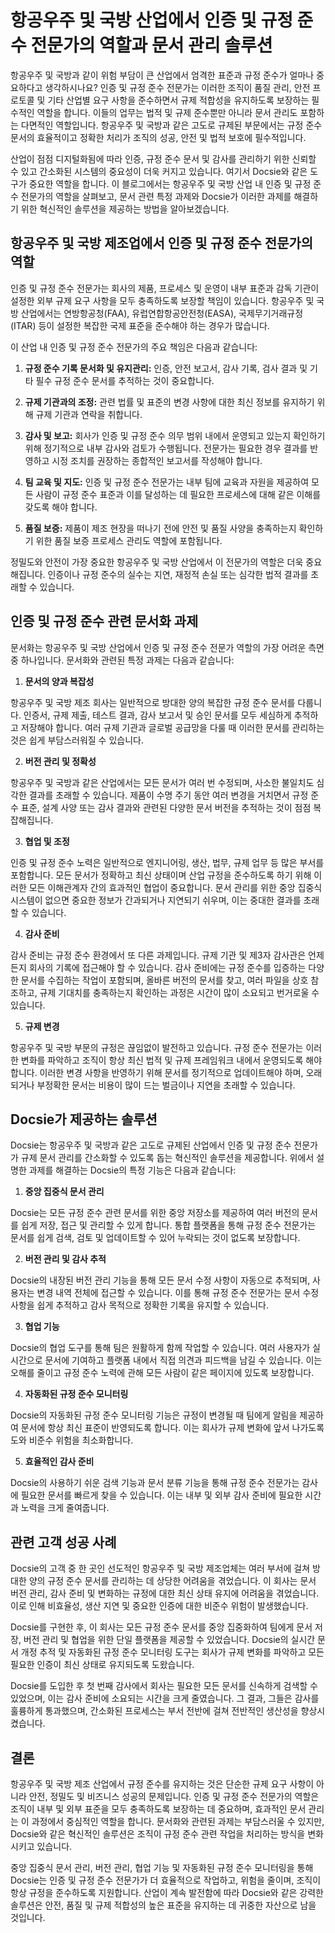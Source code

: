 # 항공우주 및 국방 산업에서 인증 및 규정 준수 전문가의 역할과 문서 관리 솔루션

항공우주 및 국방과 같이 위험 부담이 큰 산업에서 엄격한 표준과 규정 준수가 얼마나 중요하다고 생각하시나요? 인증 및 규정 준수 전문가는 이러한 조직이 품질 관리, 안전 프로토콜 및 기타 산업별 요구 사항을 준수하면서 규제 적합성을 유지하도록 보장하는 필수적인 역할을 합니다. 이들의 업무는 법적 및 규제 준수뿐만 아니라 문서 관리도 포함하는 다면적인 역할입니다. 항공우주 및 국방과 같은 고도로 규제된 부문에서는 규정 준수 문서의 효율적이고 정확한 처리가 조직의 성공, 안전 및 법적 보호에 필수적입니다.

산업이 점점 디지털화됨에 따라 인증, 규정 준수 문서 및 감사를 관리하기 위한 신뢰할 수 있고 간소화된 시스템의 중요성이 더욱 커지고 있습니다. 여기서 Docsie와 같은 도구가 중요한 역할을 합니다. 이 블로그에서는 항공우주 및 국방 산업 내 인증 및 규정 준수 전문가의 역할을 살펴보고, 문서 관련 특정 과제와 Docsie가 이러한 과제를 해결하기 위한 혁신적인 솔루션을 제공하는 방법을 알아보겠습니다.

## 항공우주 및 국방 제조업에서 인증 및 규정 준수 전문가의 역할

인증 및 규정 준수 전문가는 회사의 제품, 프로세스 및 운영이 내부 표준과 감독 기관이 설정한 외부 규제 요구 사항을 모두 충족하도록 보장할 책임이 있습니다. 항공우주 및 국방 산업에서는 연방항공청(FAA), 유럽연합항공안전청(EASA), 국제무기거래규정(ITAR) 등이 설정한 복잡한 국제 표준을 준수해야 하는 경우가 많습니다.

이 산업 내 인증 및 규정 준수 전문가의 주요 책임은 다음과 같습니다:

1. **규정 준수 기록 문서화 및 유지관리:** 인증, 안전 보고서, 감사 기록, 검사 결과 및 기타 필수 규정 준수 문서를 추적하는 것이 중요합니다.

2. **규제 기관과의 조정:** 관련 법률 및 표준의 변경 사항에 대한 최신 정보를 유지하기 위해 규제 기관과 연락을 취합니다.

3. **감사 및 보고:** 회사가 인증 및 규정 준수 의무 범위 내에서 운영되고 있는지 확인하기 위해 정기적으로 내부 감사와 검토가 수행됩니다. 전문가는 필요한 경우 결과를 반영하고 시정 조치를 권장하는 종합적인 보고서를 작성해야 합니다.

4. **팀 교육 및 지도:** 인증 및 규정 준수 전문가는 내부 팀에 교육과 자원을 제공하여 모든 사람이 규정 준수 표준과 이를 달성하는 데 필요한 프로세스에 대해 같은 이해를 갖도록 해야 합니다.

5. **품질 보증:** 제품이 제조 현장을 떠나기 전에 안전 및 품질 사양을 충족하는지 확인하기 위한 품질 보증 프로세스 관리도 역할에 포함됩니다.

정밀도와 안전이 가장 중요한 항공우주 및 국방 산업에서 이 전문가의 역할은 더욱 중요해집니다. 인증이나 규정 준수의 실수는 지연, 재정적 손실 또는 심각한 법적 결과를 초래할 수 있습니다.

## 인증 및 규정 준수 관련 문서화 과제

문서화는 항공우주 및 국방 산업에서 인증 및 규정 준수 전문가 역할의 가장 어려운 측면 중 하나입니다. 문서화와 관련된 특정 과제는 다음과 같습니다:

1. **문서의 양과 복잡성**

항공우주 및 국방 제조 회사는 일반적으로 방대한 양의 복잡한 규정 준수 문서를 다룹니다. 인증서, 규제 제출, 테스트 결과, 감사 보고서 및 승인 문서를 모두 세심하게 추적하고 저장해야 합니다. 여러 규제 기관과 글로벌 공급망을 다룰 때 이러한 문서를 관리하는 것은 쉽게 부담스러워질 수 있습니다.

2. **버전 관리 및 정확성**

항공우주 및 국방과 같은 산업에서는 모든 문서가 여러 번 수정되며, 사소한 불일치도 심각한 결과를 초래할 수 있습니다. 제품이 수명 주기 동안 여러 변경을 거치면서 규정 준수 표준, 설계 사양 또는 감사 결과와 관련된 다양한 문서 버전을 추적하는 것이 점점 복잡해집니다.

3. **협업 및 조정**

인증 및 규정 준수 노력은 일반적으로 엔지니어링, 생산, 법무, 규제 업무 등 많은 부서를 포함합니다. 모든 문서가 정확하고 최신 상태이며 산업 규정을 준수하도록 하기 위해 이러한 모든 이해관계자 간의 효과적인 협업이 중요합니다. 문서 관리를 위한 중앙 집중식 시스템이 없으면 중요한 정보가 간과되거나 지연되기 쉬우며, 이는 중대한 결과를 초래할 수 있습니다.

4. **감사 준비**

감사 준비는 규정 준수 환경에서 또 다른 과제입니다. 규제 기관 및 제3자 감사관은 언제든지 회사의 기록에 접근해야 할 수 있습니다. 감사 준비에는 규정 준수를 입증하는 다양한 문서를 수집하는 작업이 포함되며, 올바른 버전의 문서를 찾고, 여러 파일을 상호 참조하고, 규제 기대치를 충족하는지 확인하는 과정은 시간이 많이 소요되고 번거로울 수 있습니다.

5. **규제 변경**

항공우주 및 국방 부문의 규정은 끊임없이 발전하고 있습니다. 규정 준수 전문가는 이러한 변화를 파악하고 조직이 항상 최신 법적 및 규제 프레임워크 내에서 운영되도록 해야 합니다. 이러한 변경 사항을 반영하기 위해 문서를 정기적으로 업데이트해야 하며, 오래되거나 부정확한 문서는 비용이 많이 드는 벌금이나 지연을 초래할 수 있습니다.

## Docsie가 제공하는 솔루션

Docsie는 항공우주 및 국방과 같은 고도로 규제된 산업에서 인증 및 규정 준수 전문가가 규제 문서 관리를 간소화할 수 있도록 돕는 혁신적인 솔루션을 제공합니다. 위에서 설명한 과제를 해결하는 Docsie의 특정 기능은 다음과 같습니다:

1. **중앙 집중식 문서 관리**

Docsie는 모든 규정 준수 관련 문서를 위한 중앙 저장소를 제공하여 여러 버전의 문서를 쉽게 저장, 접근 및 관리할 수 있게 합니다. 통합 플랫폼을 통해 규정 준수 전문가는 문서를 쉽게 검색, 검토 및 업데이트할 수 있어 누락되는 것이 없도록 보장합니다.

2. **버전 관리 및 감사 추적**

Docsie의 내장된 버전 관리 기능을 통해 모든 문서 수정 사항이 자동으로 추적되며, 사용자는 변경 내역 전체에 접근할 수 있습니다. 이를 통해 규정 준수 전문가는 문서 수정 사항을 쉽게 추적하고 감사 목적으로 정확한 기록을 유지할 수 있습니다.

3. **협업 기능**

Docsie의 협업 도구를 통해 팀은 원활하게 함께 작업할 수 있습니다. 여러 사용자가 실시간으로 문서에 기여하고 플랫폼 내에서 직접 의견과 피드백을 남길 수 있습니다. 이는 오해를 줄이고 규정 준수 노력에 관해 모든 사람이 같은 페이지에 있도록 보장합니다.

4. **자동화된 규정 준수 모니터링**

Docsie의 자동화된 규정 준수 모니터링 기능은 규정이 변경될 때 팀에게 알림을 제공하여 문서에 항상 최신 표준이 반영되도록 합니다. 이는 회사가 규제 변화에 앞서 나가도록 도와 비준수 위험을 최소화합니다.

5. **효율적인 감사 준비**

Docsie의 사용하기 쉬운 검색 기능과 문서 분류 기능을 통해 규정 준수 전문가는 감사에 필요한 문서를 빠르게 찾을 수 있습니다. 이는 내부 및 외부 감사 준비에 필요한 시간과 노력을 크게 줄여줍니다.

## 관련 고객 성공 사례

Docsie의 고객 중 한 곳인 선도적인 항공우주 및 국방 제조업체는 여러 부서에 걸쳐 방대한 양의 규정 준수 문서를 관리하는 데 상당한 어려움을 겪었습니다. 이 회사는 문서 버전 관리, 감사 준비 및 변화하는 규정에 대한 최신 상태 유지에 어려움을 겪었습니다. 이로 인해 비효율성, 생산 지연 및 중요한 인증에 대한 비준수 위험이 발생했습니다.

Docsie를 구현한 후, 이 회사는 모든 규정 준수 문서를 중앙 집중화하여 팀에게 문서 저장, 버전 관리 및 협업을 위한 단일 플랫폼을 제공할 수 있었습니다. Docsie의 실시간 문서 개정 추적 및 자동화된 규정 준수 모니터링 도구는 회사가 규제 변화를 파악하고 모든 필요한 인증이 최신 상태로 유지되도록 도왔습니다.

Docsie를 도입한 후 첫 번째 감사에서 회사는 필요한 모든 문서를 신속하게 검색할 수 있었으며, 이는 감사 준비에 소요되는 시간을 크게 줄였습니다. 그 결과, 그들은 감사를 훌륭하게 통과했으며, 간소화된 프로세스는 부서 전반에 걸쳐 전반적인 생산성을 향상시켰습니다.

## 결론

항공우주 및 국방 제조 산업에서 규정 준수를 유지하는 것은 단순한 규제 요구 사항이 아니라 안전, 정밀도 및 비즈니스 성공의 문제입니다. 인증 및 규정 준수 전문가의 역할은 조직이 내부 및 외부 표준을 모두 충족하도록 보장하는 데 중요하며, 효과적인 문서 관리는 이 과정에서 중심적인 역할을 합니다. 문서화와 관련된 과제는 부담스러울 수 있지만, Docsie와 같은 혁신적인 솔루션은 조직이 규정 준수 관련 작업을 처리하는 방식을 변화시키고 있습니다.

중앙 집중식 문서 관리, 버전 관리, 협업 기능 및 자동화된 규정 준수 모니터링을 통해 Docsie는 인증 및 규정 준수 전문가가 더 효율적으로 작업하고, 위험을 줄이며, 조직이 항상 규정을 준수하도록 지원합니다. 산업이 계속 발전함에 따라 Docsie와 같은 강력한 솔루션은 안전, 품질 및 규제 적합성의 높은 표준을 유지하는 데 귀중한 자산으로 남을 것입니다.